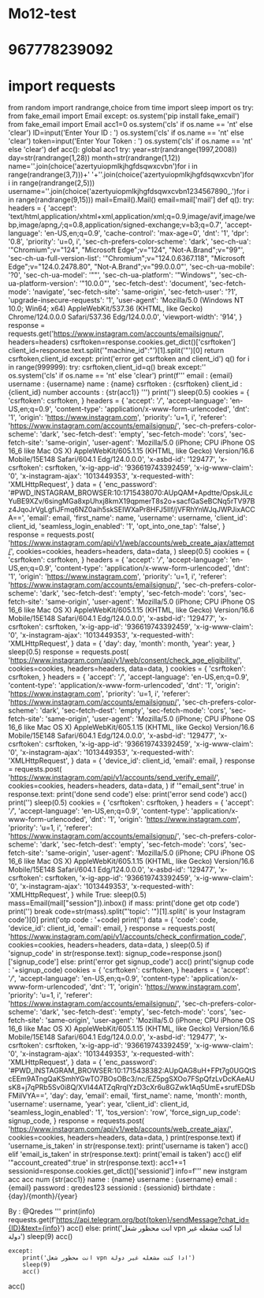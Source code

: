 # Mo12-test
# 967778239092
# import requests
from random import randrange,choice
from time import sleep
import os
try:
    from fake_email import Email
except:
    os.system('pip install fake_email')
    from fake_email import Email
acc1=0
os.system('cls' if os.name == 'nt' else 'clear')
ID=input('Enter Your ID : ')
os.system('cls' if os.name == 'nt' else 'clear')
token=input('Enter Your Token : ')
os.system('cls' if os.name == 'nt' else 'clear')
def acc():
    global acc1
    try:
        year=str(randrange(1997,2008))
        day=str(randrange(1,28))
        month=str(randrange(1,12))
        name=''.join(choice('azertyuiopmlkjhgfdsqwxcvbn')for i in range(randrange(3,7)))+' '+''.join(choice('azertyuiopmlkjhgfdsqwxcvbn')for i in range(randrange(2,5)))
        username=''.join(choice('azertyuiopmlkjhgfdsqwxcvbn1234567890_.')for i in range(randrange(9,15)))
        mail=Email().Mail()
        email=mail['mail']
        def q():
            try:
                headers = {
    'accept': 'text/html,application/xhtml+xml,application/xml;q=0.9,image/avif,image/webp,image/apng,*/*;q=0.8,application/signed-exchange;v=b3;q=0.7',
    'accept-language': 'en-US,en;q=0.9',
    'cache-control': 'max-age=0',
    'dnt': '1',
    'dpr': '0.8',
    'priority': 'u=0, i',
    'sec-ch-prefers-color-scheme': 'dark',
    'sec-ch-ua': '"Chromium";v="124", "Microsoft Edge";v="124", "Not-A.Brand";v="99"',
    'sec-ch-ua-full-version-list': '"Chromium";v="124.0.6367.118", "Microsoft Edge";v="124.0.2478.80", "Not-A.Brand";v="99.0.0.0"',
    'sec-ch-ua-mobile': '?0',
    'sec-ch-ua-model': '""',
    'sec-ch-ua-platform': '"Windows"',
    'sec-ch-ua-platform-version': '"10.0.0"',
    'sec-fetch-dest': 'document',
    'sec-fetch-mode': 'navigate',
    'sec-fetch-site': 'same-origin',
    'sec-fetch-user': '?1',
    'upgrade-insecure-requests': '1',
    'user-agent': 'Mozilla/5.0 (Windows NT 10.0; Win64; x64) AppleWebKit/537.36 (KHTML, like Gecko) Chrome/124.0.0.0 Safari/537.36 Edg/124.0.0.0',
    'viewport-width': '914',
}
                response = requests.get('https://www.instagram.com/accounts/emailsignup/', headers=headers)
                csrftoken=response.cookies.get_dict()['csrftoken']
                client_id=response.text.split('"machine_id":"')[1].split('"')[0]
                return csrftoken,client_id
            except:
                print('error get csrftoken and client_id')
                q()
        for i in range(999999):
            try:
                csrftoken,client_id=q()
                break
            except:''
        os.system('cls' if os.name == 'nt' else 'clear')
        print(f'''
email : {email}
username : {username}
name : {name}
csrftoken : {csrftoken}
client_id : {client_id}
number accounts : {str(acc1)}
''')
        print('')
        sleep(0.5)
        cookies = {
    'csrftoken': csrftoken,
}
        headers = {
    'accept': '*/*',
    'accept-language': 'en-US,en;q=0.9',
    'content-type': 'application/x-www-form-urlencoded',
    'dnt': '1',
    'origin': 'https://www.instagram.com',
    'priority': 'u=1, i',
    'referer': 'https://www.instagram.com/accounts/emailsignup/',
    'sec-ch-prefers-color-scheme': 'dark',
    'sec-fetch-dest': 'empty',
    'sec-fetch-mode': 'cors',
    'sec-fetch-site': 'same-origin',
    'user-agent': 'Mozilla/5.0 (iPhone; CPU iPhone OS 16_6 like Mac OS X) AppleWebKit/605.1.15 (KHTML, like Gecko) Version/16.6 Mobile/15E148 Safari/604.1 Edg/124.0.0.0',
    'x-asbd-id': '129477',
    'x-csrftoken': csrftoken,
    'x-ig-app-id': '936619743392459',
    'x-ig-www-claim': '0',
    'x-instagram-ajax': '1013449353',
    'x-requested-with': 'XMLHttpRequest',
}
        data = {
    'enc_password': '#PWD_INSTAGRAM_BROWSER:10:1715438070:AUpQAM+Apdtte/OpskJiLcYuBE9XZv/6singMGa8xpUhxj8kmX19qpmerT8s2o+sacfGaSeBCNq5rTV97Bz4JqoJrVgLgfiJFmq6NZ0aih5skSEIWXaPr8HFJ5Ilf/jVFRhYnWJqJWPJixACCA==',
    'email': email,
    'first_name': name,
    'username': username,
    'client_id': client_id,
    'seamless_login_enabled': '1',
    'opt_into_one_tap': 'false',
}
        response = requests.post(
    'https://www.instagram.com/api/v1/web/accounts/web_create_ajax/attempt/',
    cookies=cookies,
    headers=headers,
    data=data,
)
        sleep(0.5)
        cookies = {
    'csrftoken': csrftoken,
}
        headers = {
    'accept': '*/*',
    'accept-language': 'en-US,en;q=0.9',
    'content-type': 'application/x-www-form-urlencoded',
    'dnt': '1',
    'origin': 'https://www.instagram.com',
    'priority': 'u=1, i',
    'referer': 'https://www.instagram.com/accounts/emailsignup/',
    'sec-ch-prefers-color-scheme': 'dark',
    'sec-fetch-dest': 'empty',
    'sec-fetch-mode': 'cors',
    'sec-fetch-site': 'same-origin',
    'user-agent': 'Mozilla/5.0 (iPhone; CPU iPhone OS 16_6 like Mac OS X) AppleWebKit/605.1.15 (KHTML, like Gecko) Version/16.6 Mobile/15E148 Safari/604.1 Edg/124.0.0.0',
    'x-asbd-id': '129477',
    'x-csrftoken': csrftoken,
    'x-ig-app-id': '936619743392459',
    'x-ig-www-claim': '0',
    'x-instagram-ajax': '1013449353',
    'x-requested-with': 'XMLHttpRequest',
}
        data = {
    'day': day,
    'month': month,
    'year': year,
}
        sleep(0.5)
        response = requests.post(
    'https://www.instagram.com/api/v1/web/consent/check_age_eligibility/',
    cookies=cookies,
    headers=headers,
    data=data,
)
        cookies = {
    'csrftoken': csrftoken,
}
        headers = {
    'accept': '*/*',
    'accept-language': 'en-US,en;q=0.9',
    'content-type': 'application/x-www-form-urlencoded',
    'dnt': '1',
    'origin': 'https://www.instagram.com',
    'priority': 'u=1, i',
    'referer': 'https://www.instagram.com/accounts/emailsignup/',
    'sec-ch-prefers-color-scheme': 'dark',
    'sec-fetch-dest': 'empty',
    'sec-fetch-mode': 'cors',
    'sec-fetch-site': 'same-origin',
    'user-agent': 'Mozilla/5.0 (iPhone; CPU iPhone OS 16_6 like Mac OS X) AppleWebKit/605.1.15 (KHTML, like Gecko) Version/16.6 Mobile/15E148 Safari/604.1 Edg/124.0.0.0',
    'x-asbd-id': '129477',
    'x-csrftoken': csrftoken,
    'x-ig-app-id': '936619743392459',
    'x-ig-www-claim': '0',
    'x-instagram-ajax': '1013449353',
    'x-requested-with': 'XMLHttpRequest',
}
        data = {
    'device_id': client_id,
    'email': email,
}
        response = requests.post(
    'https://www.instagram.com/api/v1/accounts/send_verify_email/',
    cookies=cookies,
    headers=headers,
    data=data,
)
        if '"email_sent":true' in response.text:
            print('done send code')
        else:
            print('error send code')
            acc()
        print('')
        sleep(0.5)
        cookies = {
    'csrftoken': csrftoken,
}
        headers = {
    'accept': '*/*',
    'accept-language': 'en-US,en;q=0.9',
    'content-type': 'application/x-www-form-urlencoded',
    'dnt': '1',
    'origin': 'https://www.instagram.com',
    'priority': 'u=1, i',
    'referer': 'https://www.instagram.com/accounts/emailsignup/',
    'sec-ch-prefers-color-scheme': 'dark',
    'sec-fetch-dest': 'empty',
    'sec-fetch-mode': 'cors',
    'sec-fetch-site': 'same-origin',
    'user-agent': 'Mozilla/5.0 (iPhone; CPU iPhone OS 16_6 like Mac OS X) AppleWebKit/605.1.15 (KHTML, like Gecko) Version/16.6 Mobile/15E148 Safari/604.1 Edg/124.0.0.0',
    'x-asbd-id': '129477',
    'x-csrftoken': csrftoken,
    'x-ig-app-id': '936619743392459',
    'x-ig-www-claim': '0',
    'x-instagram-ajax': '1013449353',
    'x-requested-with': 'XMLHttpRequest',
}
        while True:
            sleep(0.5)
            mass=Email(mail["session"]).inbox()
            if mass:
                print('done get otp code')
                print('')
                break
        code=str(mass).split("'topic': '")[1].split(' is your Instagram code')[0]
        print('otp code : '+code)
        print('')
        data = {
    'code': code,
    'device_id': client_id,
    'email': email,
}
        response = requests.post(
    'https://www.instagram.com/api/v1/accounts/check_confirmation_code/',
    cookies=cookies,
    headers=headers,
    data=data,
)
        sleep(0.5)
        if 'signup_code' in str(response.text):
            signup_code=response.json()['signup_code']
        else:
            print('error get signup_code')
            acc()
        print('signup code : '+signup_code)
        cookies = {
    'csrftoken': csrftoken,
}
        headers = {
    'accept': '*/*',
    'accept-language': 'en-US,en;q=0.9',
    'content-type': 'application/x-www-form-urlencoded',
    'dnt': '1',
    'origin': 'https://www.instagram.com',
    'priority': 'u=1, i',
    'referer': 'https://www.instagram.com/accounts/emailsignup/',
    'sec-ch-prefers-color-scheme': 'dark',
    'sec-fetch-dest': 'empty',
    'sec-fetch-mode': 'cors',
    'sec-fetch-site': 'same-origin',
    'user-agent': 'Mozilla/5.0 (iPhone; CPU iPhone OS 16_6 like Mac OS X) AppleWebKit/605.1.15 (KHTML, like Gecko) Version/16.6 Mobile/15E148 Safari/604.1 Edg/124.0.0.0',
    'x-asbd-id': '129477',
    'x-csrftoken': csrftoken,
    'x-ig-app-id': '936619743392459',
    'x-ig-www-claim': '0',
    'x-instagram-ajax': '1013449353',
    'x-requested-with': 'XMLHttpRequest',
}
        data = {
    'enc_password': '#PWD_INSTAGRAM_BROWSER:10:1715438382:AUpQAG8uH+FPt7g0UGQtScEEm9ATngQaKSmhYGwTO7BOsOBc3/nc/EZ5pgSXOo7FSpQfzLvDcKAeAUsK8+j7qPRb5Sv0i8Q/XVI44ATZqRrqIYzD3cXr6u8GZwk1Aq5UmE+srufEDSbFMiIVYA==',
    'day': day,
    'email': email,
    'first_name': name,
    'month': month,
    'username': username,
    'year': year,
    'client_id': client_id,
    'seamless_login_enabled': '1',
    'tos_version': 'row',
    'force_sign_up_code': signup_code,
}
        response = requests.post(
    'https://www.instagram.com/api/v1/web/accounts/web_create_ajax/',
    cookies=cookies,
    headers=headers,
    data=data,
)
        print(response.text)
        if 'username_is_taken' in str(response.text):
            print('username is taken')
            acc()
        elif 'email_is_taken' in str(response.text):
            print('email is taken')
            acc()
        elif '"account_created":true' in str(response.text):
            acc1+=1
            sessionid=response.cookies.get_dict()['sessionid']
            info=f'''
new instgram acc
acc num {str(acc1)}
name : {name}
username : {username}
email : {email}
password : qredes123
sessionid : {sessionid}
birthdate : {day}/{month}/{year}

By : @Qredes
'''
            print(info)
            requests.get(f'https://api.telegram.org/bot{token}/sendMessage?chat_id={ID}&text={info}')
            acc()
        else:
            print('انت محظور شغل vpn ادا كنت مشغله غير دولة')
            sleep(9)
            acc()

    except:
        print('انت محظور شغل vpn ادا كنت مشغله غير دولة')
        sleep(9)
        acc()

acc()

